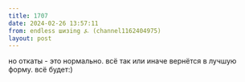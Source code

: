 ```yaml
---
title: 1707
date: 2024-02-26 13:57:11
from: endless шизing ⍼ (channel1162404975)
layout: post
---
```


но откаты - это нормально. всё так или иначе вернётся в лучшую форму. всё будет:)
